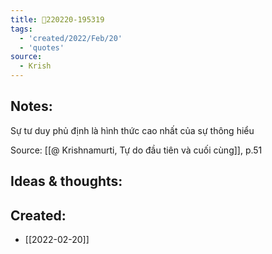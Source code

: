 ```yaml
---
title: 💬220220-195319
tags:
  - 'created/2022/Feb/20'
  - 'quotes'
source:
  - Krish
---
```


## Notes:
Sự tư duy phủ định là hình thức cao nhất của sự thông hiểu

Source: [[@ Krishnamurti, Tự do đầu tiên và cuối cùng]], p.51

## Ideas & thoughts:
## Created:
- [[2022-02-20]]
